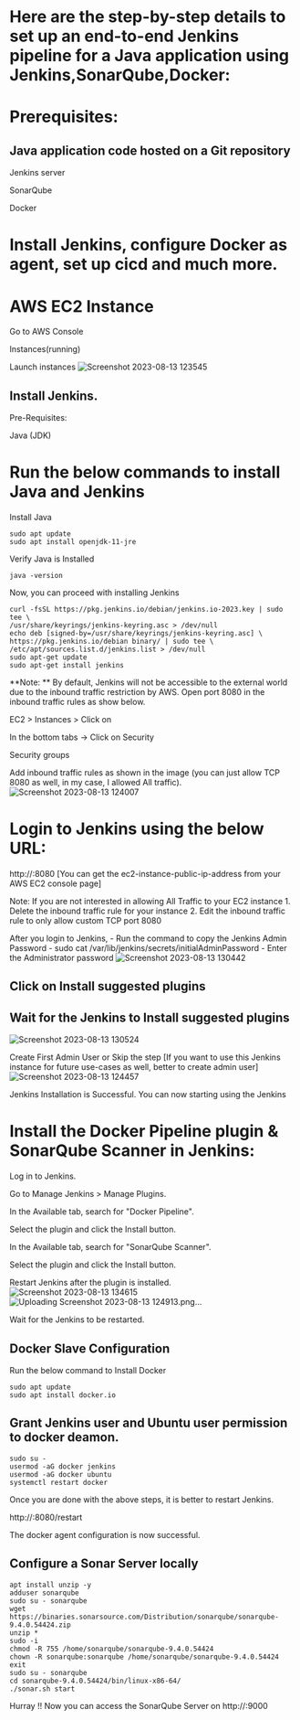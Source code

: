 # Here are the step-by-step details to set up an end-to-end Jenkins pipeline for a Java application using Jenkins,SonarQube,Docker:

# Prerequisites:

## Java application code hosted on a Git repository

Jenkins server

SonarQube

Docker

# Install Jenkins, configure Docker as agent, set up cicd and much more.

# AWS EC2 Instance

Go to AWS Console

Instances(running)

Launch instances
![Screenshot 2023-08-13 123545](https://github.com/ujnvdprasad/Jenkins-Docker-SonarQube/assets/124246569/3e77834e-f38e-4515-99a2-392e4d10bd40)


## Install Jenkins.

Pre-Requisites:

Java (JDK)

# Run the below commands to install Java and Jenkins

Install Java

```
sudo apt update
sudo apt install openjdk-11-jre
```

Verify Java is Installed

```
java -version
```

Now, you can proceed with installing Jenkins

```
curl -fsSL https://pkg.jenkins.io/debian/jenkins.io-2023.key | sudo tee \
/usr/share/keyrings/jenkins-keyring.asc > /dev/null
echo deb [signed-by=/usr/share/keyrings/jenkins-keyring.asc] \
https://pkg.jenkins.io/debian binary/ | sudo tee \
/etc/apt/sources.list.d/jenkins.list > /dev/null
sudo apt-get update
sudo apt-get install jenkins
```

**Note: ** By default, Jenkins will not be accessible to the external world due to the inbound traffic restriction by AWS. Open port 8080 in the inbound traffic rules as show below.

EC2 > Instances > Click on

In the bottom tabs -> Click on Security

Security groups

Add inbound traffic rules as shown in the image (you can just allow TCP 8080 as well, in my case, I allowed All traffic).
![Screenshot 2023-08-13 124007](https://github.com/ujnvdprasad/Jenkins-Docker-SonarQube/assets/124246569/f4a7c261-df38-4e58-86e5-d9285116be03)


# Login to Jenkins using the below URL:
http://:8080 [You can get the ec2-instance-public-ip-address from your AWS EC2 console page]

Note: If you are not interested in allowing All Traffic to your EC2 instance 1. Delete the inbound traffic rule for your instance 2. Edit the inbound traffic rule to only allow custom TCP port 8080

After you login to Jenkins, - Run the command to copy the Jenkins Admin Password - sudo cat /var/lib/jenkins/secrets/initialAdminPassword - Enter the Administrator password
![Screenshot 2023-08-13 130442](https://github.com/ujnvdprasad/Jenkins-Docker-SonarQube/assets/124246569/7f7f0737-72cf-442b-a87d-35e09ef83894)

## Click on Install suggested plugins

## Wait for the Jenkins to Install suggested plugins
![Screenshot 2023-08-13 130524](https://github.com/ujnvdprasad/Jenkins-Docker-SonarQube/assets/124246569/089d44be-0762-4251-b3cc-e1e1baec495b)

Create First Admin User or Skip the step [If you want to use this Jenkins instance for future use-cases as well, better to create admin user]
![Screenshot 2023-08-13 124457](https://github.com/ujnvdprasad/Jenkins-Docker-SonarQube/assets/124246569/3dbd2d5c-7173-4082-a5e0-c7dd1e0a30c1)

Jenkins Installation is Successful. You can now starting using the Jenkins

# Install the Docker Pipeline plugin & SonarQube Scanner in Jenkins:

Log in to Jenkins.

Go to Manage Jenkins > Manage Plugins.

In the Available tab, search for "Docker Pipeline".

Select the plugin and click the Install button.

In the Available tab, search for "SonarQube Scanner".

Select the plugin and click the Install button.

Restart Jenkins after the plugin is installed.
![Screenshot 2023-08-13 134615](https://github.com/ujnvdprasad/Jenkins-Docker-SonarQube/assets/124246569/683a6cb4-81a3-4f23-8750-77b87a527f58)
![Uploading Screenshot 2023-08-13 124913.png…]()

Wait for the Jenkins to be restarted.

## Docker Slave Configuration

Run the below command to Install Docker

```
sudo apt update
sudo apt install docker.io
```

## Grant Jenkins user and Ubuntu user permission to docker deamon.

```
sudo su - 
usermod -aG docker jenkins
usermod -aG docker ubuntu
systemctl restart docker
```

Once you are done with the above steps, it is better to restart Jenkins.

http://<ec2-instance-public-ip>:8080/restart

The docker agent configuration is now successful.

## Configure a Sonar Server locally

```
apt install unzip -y
adduser sonarqube
sudo su - sonarqube
wget https://binaries.sonarsource.com/Distribution/sonarqube/sonarqube-9.4.0.54424.zip
unzip *
sudo -i
chmod -R 755 /home/sonarqube/sonarqube-9.4.0.54424
chown -R sonarqube:sonarqube /home/sonarqube/sonarqube-9.4.0.54424
exit
sudo su - sonarqube
cd sonarqube-9.4.0.54424/bin/linux-x86-64/
./sonar.sh start
```

Hurray !! Now you can access the SonarQube Server on http://<ip-address>:9000

